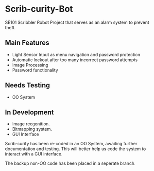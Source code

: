 Scrib-curity-Bot
================

SE101 Scribbler Robot Project that serves as an alarm system to prevent theft.


<h2>Main Features</h2>
<ul>
  <li>Light Sensor Input as menu navigation and password protection</li>
  <li>Automatic lockout after too many incorrect password attempts</li>
  <li>Image Processing</li>
  <li>Password functionality</li>
</ul>
<h2>Needs Testing</h2>
<ul>
  <li>OO System</li>
</ul>
<h2>In Development</h2>
<ul>
  <li>Image recgonition. </li>
  <li>Bitmapping system.</li>
  <li>GUI Interface </li>
</ul>

<p>Scrib-curity has been re-coded in an OO System, awaiting further documentation and testing. This will better help us code the system to interact with a GUI interface.</p>
<p>The backup non-OO code has been placed in a seperate branch.</p>
